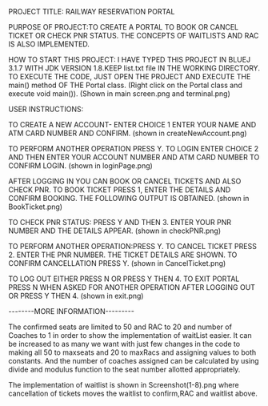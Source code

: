 PROJECT TITLE: RAILWAY RESERVATION PORTAL

PURPOSE OF PROJECT:TO CREATE A PORTAL TO BOOK OR CANCEL TICKET OR CHECK PNR STATUS. THE CONCEPTS OF WAITLISTS AND RAC IS ALSO IMPLEMENTED.

HOW TO START THIS PROJECT: I HAVE TYPED THIS PROJECT IN BLUEJ 3.1.7 WITH JDK VERSION 1.8.KEEP list.txt file IN THE WORKING DIRECTORY. TO EXECUTE THE CODE, JUST OPEN THE PROJECT AND EXECUTE THE main() method OF THE Portal class. (Right click on the Portal class and execute void main()).
(Shown in main screen.png and terminal.png)

USER INSTRUCTIONS:

TO CREATE A NEW ACCOUNT- ENTER CHOICE 1
ENTER YOUR NAME AND ATM CARD NUMBER AND CONFIRM.
(shown in createNewAccount.png)

TO PERFORM ANOTHER OPERATION PRESS Y.
TO LOGIN ENTER CHOICE 2 AND THEN ENTER YOUR ACCOUNT NUMBER AND ATM CARD NUMBER TO CONFIRM LOGIN.
(shown in loginPage.png)

AFTER LOGGING IN YOU CAN BOOK OR CANCEL TICKETS AND ALSO CHECK PNR.
TO BOOK TICKET PRESS 1, ENTER THE DETAILS AND CONFIRM BOOKING. THE FOLLOWING OUTPUT IS OBTAINED.
(shown in BookTicket.png)

TO CHECK PNR STATUS: PRESS Y AND THEN 3.
ENTER YOUR PNR NUMBER AND THE DETAILS APPEAR.
(shown in checkPNR.png)

TO PERFORM ANOTHER OPERATION:PRESS Y.
TO CANCEL TICKET PRESS 2.
ENTER THE PNR NUMBER. THE TICKET DETAILS ARE SHOWN. TO CONFIRM CANCELLATION PRESS Y.
(shown in CancelTicket.png)

TO LOG OUT EITHER PRESS N OR PRESS Y THEN 4.
TO EXIT PORTAL PRESS N WHEN ASKED FOR ANOTHER OPERATION AFTER LOGGING OUT OR PRESS Y THEN 4.
(shown in exit.png)



--------MORE INFORMATION---------

The confirmed seats are limited to 50 and RAC to 20 and number of Coaches to 1 in order to show the implementation of waitList easier. It can be increased to as many we want with just few changes in the code to making all 50 to maxseats and 20 to maxRacs and assigning values to both constants. And the number of coaches assigned can be calculated by using divide and modulus function to the seat number allotted appropriately.

The implementation of waitlist is shown in Screenshot(1-8).png where cancellation of tickets moves the waitlist to confirm,RAC and waitlist above.


